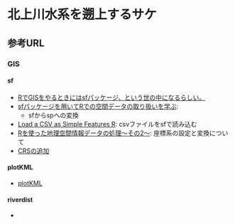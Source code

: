 # 北上川水系を遡上するサケ


## 参考URL

### GIS

#### sf

- [RでGISをやるときにはsfパッケージ、という世の中になるらしい。](https://notchained.hatenablog.com/entry/2017/01/06/213333)
- [sfパッケージを用いてRでの空間データの取り扱いを学ぶ](https://tsukubar.github.io/r-spatial-guide/simple-feature-for-r.html):
  - sfからspへの変換
- [Load a CSV as Simple Features R](https://gis.stackexchange.com/questions/305403/load-a-csv-as-simple-features-r): csvファイルをsfで読み込む
- [Rを使った地理空間情報データの処理～その2～](https://qiita.com/iwasaki_kenichi/items/e2f0c6777263a93c7230): 座標系の設定と変換について
- [CRSの追加](https://keita43a.hatenablog.com/entry/2018/10/24/004341)

#### plotKML

- [plotKML](https://plotkml.r-forge.r-project.org/)

#### riverdist


- []()